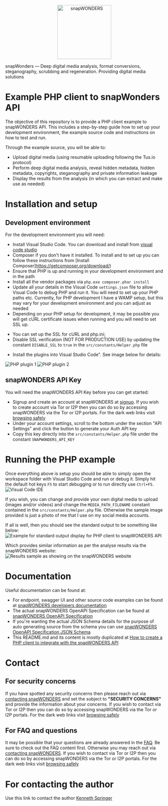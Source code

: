 <p align="center">
    <a href="https://www.snapwonders.com/" target="_blank">
        <img src="https://snapwonders.com/img/logo/snap-wonders-logo-big.png" width="172" alt="snapWONDERS" />
    </a>
</p>

snapWonders — Deep digital media analysis, format conversions, steganography, scrubbing and regeneration. Providing digital media solutions


# Example PHP client to snapWonders API
The objective of this repository is to provide a PHP client example to snapWONDERS API. This includes a step-by-step
guide how to set up your development environment, the example source code and instructions on how to test and run.

Through the example source, you will be able to:
* Upload digital media (using resumable uploading following the Tus.io protocol)
* Perform deep digital media analysis, reveal hidden metadata, hidden metadata, copyrights, steganography and private information leakage
* Display the results from the analysis (in which you can extract and make use as needed)


# Installation and setup

## Development environment
For the development environment you will need:
* Install Visual Studio Code. You can download and install from [visual code studio](https://code.visualstudio.com/download)
* Composer if you don't have it installed. To install and to set up you can follow these instructions from [Install Composer]https://getcomposer.org/download/)
* Ensure that PHP is up and running in your development environment and in the path
* Install all the vendor packages via `php.exe composer.phar install`
* Update all your details in the Visual Code `settings.json` file to allow Visual Code to debug PHP and run it. You will need to
set up your PHP paths etc. Currently, for PHP development I have a WAMP setup, but this may vary for your development environment and you can adjust as needed
* Depending on your PHP setup for development, it may be possible you will get cURL certificate issues when running and you will need to set SSL up.
- You can set up the SSL for cURL and php.ini;
- Disable SSL verification (NOT FOR PRODUCTION USE) by updating the constant `DISABLE_SSL` to `true` in the `src/constants/Helper.php` file
* Install the plugins into Visual Studio Code". See image below for details:
<img src="https://storage.snapwonders.com/cache/1/bNPvv9glHPPWHRfntKypq6jyTvjr2CCT.png?mark=snap-wonders-logo.png&markpos=bottom&marky=30&markalpha=30&s=b9ce8871c48f81613a98707c67ada90a" alt="PHP plugin 1" />
<img src="https://storage.snapwonders.com/cache/1/32Ttkke8vN5Je53Mjr7nJ_jjwfjm60k8.png?mark=snap-wonders-logo.png&markpos=bottom&marky=30&markalpha=30&s=5dd1efd31bb4bba99dd54a30b0186750" alt="PHP plugin 2" />

## snapWONDERS API Key
You will need the snapWONDERS API Key before you can get started:
* Signup and create an account at snapWONDERS at [signup](https://snapwonders.com/sign-up). If you wish to create account via Tor or I2P then you can do so by accessing snapWONDERS via the Tor or I2P portals. For the dark web links visit [browsing safely](https://snapwonders.com/browsing-safely)
* Under your account settings, scroll to the bottom under the section "API Settings" and click the button to generate your Auth API key
* Copy this key directly into the `src/constants/Helper.php` file under the constant `SNAPWONDERS_API_KEY`


# Running the PHP example
Once everything above is setup you should be able to simply open the workspace folder with Visual Studio Code and run or debug it. Simply hit the default hot keys `F5` to start debugging or to run directly use `Ctrl+F5`.
<img src="https://storage.snapwonders.com/cache/1/alxm7FXQN4fs0CQVckoii2Zw_gYUICZy.png?mark=snap-wonders-logo.png&markpos=bottom&marky=30&markalpha=30&s=7b3997df610e0c0a55bba7268b8d9e53" alt="Visual Code IDE" />

If you wish, you can change and provide your own digital media to upload (images and/or videos) and change the `MEDIA_PATH_FILENAME` constant contained in the `src/constants/Helper.php` file. Otherwise the sample image provided is just a photo of me that I use on my social media accounts.

If all is well, then you should see the standard output to be something like below:
<img src="https://storage.snapwonders.com/cache/1/88POwr1GGHUVHLbJiAEptWKrwguDjZxa.png?mark=snap-wonders-logo.png&markpos=bottom&marky=30&markalpha=30&s=468d104174de055126453e8c370d4266" alt="Example for standard output display for PHP client to snapWONDERS API" />

Which provides similar information as per the analyse results via the snapWONDERS website:
<img src="https://storage.snapwonders.com/cache/1/wEqYS8DopFx1zqoFfAaAa12-58Eh6OCj.png?mark=snap-wonders-logo.png&markpos=bottom&marky=30&markalpha=30&s=9599795d1494b2bac7e4a2dc09a47967" alt="Results sample as showing on the snapWONDERS website" />

# Documentation
Useful documentation can be found at:
* For endpoint, swagger UI and other source code examples can be found at [snapWONDERS developers documentation](https://snapwonders.com/snapwonders-openapi-specification)
* The actual snapWONDERS OpenAPI Specification can be found at [snapWONDERS OpenAPI Specification](https://api.snapwonders.com/site/docs)
* If you're wanting the actual JSON Schema details for the purpose of auto generating source from the schema you can use [snapWONDERS OpenAPI Specification JSON Schema](https://api.snapwonders.com/site/json-schema)
* This README.md and its content is mostly duplicated at [How to create a PHP client to integrate with the snapWONDERS API](https://snapwonders.com/resources/how-to-create-a-PHP-client-to-integrate-with-the-snapwonders-api)


# Contact

## For security concerns
If you have spotted any security concerns then please reach out via [contacting snapWONDERS](https://snapwonders.com/contact) and set the subject to **"SECURITY CONCERNS"** and provide the information about your concerns. If you wish to contact via Tor or I2P then you can do so by accessing snapWONDERS via the Tor or I2P portals. For the dark web links visit [browsing safely](https://snapwonders.com/browsing-safely)

## For FAQ and questions
It may be possible that your questions are already answered in the [FAQ](https://snapwonders.com/faq). Be sure to check out the FAQ content first. Otherwise you may reach out via [contacting snapWONDERS](https://snapwonders.com/contact). If you wish to contact via Tor or I2P then you can do so by accessing snapWONDERS via the Tor or I2P portals. For the dark web links visit [browsing safely](https://snapwonders.com/browsing-safely)

# For contacting the author
Use this link to contact the author [Kenneth Springer](https://kennethbspringer.au/)
